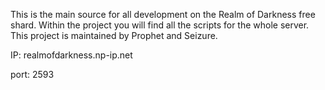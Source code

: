 This is the main source for all development on the Realm of Darkness free shard.  Within the project you will find all the scripts for the whole server.  This project is maintained by Prophet and Seizure.

IP: realmofdarkness.np-ip.net

port: 2593